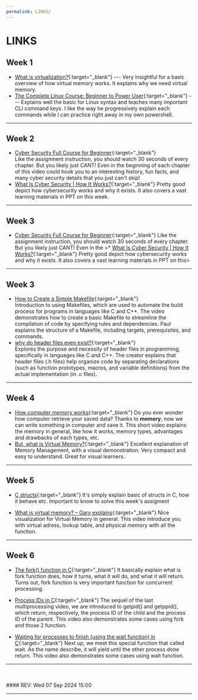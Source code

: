 ```yaml
---
permalink: LINKS/
---
```


# LINKS

## Week 1

* [What is virtualization?](https://www.youtube.com/watch?v=5lFnKYCZT5o){:target="_blank"} ---
  Very insightful for a basic overview of how virtual memory works. It explains why we need virtual memory.
* [The Complete Linux Course: Beginner to Power User](https://youtu.be/wBp0Rb-ZJak){:target="_blank"} ---
  Explains well the basic for Linux syntax and teaches many important CLI command keys. I like the way he progressively explain each commands while I can practice right away in my own powershell.

---

## Week 2

* [Cyber Security Full Course for Beginner](https://youtu.be/U_P23SqJaDc){:target="_blank"}  
  Like the assignment instruction, you should watch 30 seconds of every chapter. But you likely just CANT! Even in the beginning of each chapter of this video could hook you to an interesting history, fun facts, and many cyber security details that you just can't skip!
* [What Is Cyber Security | How It Works?](https://www.youtube.com/watch?v=inWWhr5tnEA){:target="_blank"} 
  Pretty good depict how cybersecurity works and why it exists. It also covers a vast learning materials in PPT on this week.

---
## Week 3

* [Cyber Security Full Course for Beginner](https://youtu.be/U_P23SqJaDc){:target="_blank"}
  Like the assignment instruction, you should watch 30 seconds of every chapter. But you likely just CANT! Even in the >* [What Is Cyber Security | How It Works?](https://www.youtube.com/watch?v=inWWhr5tnEA){:target="_blank"}
  Pretty good depict how cybersecurity works and why it exists. It also covers a vast learning materials in PPT on this>

---

## Week 3

* [How to Create a Simple Makefile](https://www.youtube.com/watch?v=_r7i5X0rXJk&ab_channel=PaulProgramming){:target="_blank"}  
  Introduction to using Makefiles, which are used to automate the build process for programs in languages like C and C++. The video demonstrates how to create a basic Makefile to streamline the compilation of code by specifying rules and dependencies. Paul explains the structure of a Makefile, including targets, prerequisites, and commands.
* [why do header files even exist?](https://www.youtube.com/watch?v=tOQZlD-0Scc){:target="_blank"}  
  Explores the purpose and necessity of header files in programming, specifically in languages like C and C++. The creator explains that header files (.h files) help organize code by separating declarations (such as function prototypes, macros, and variable definitions) from the actual implementation (in .c files).

---

## Week 4

* [How computer memory works](https://www.youtube.com/watch?v=p3q5zWCw8J4){:target="_blank"}
  Do you ever wonder how computer retrieve your saved data? Thanks to **memory**, now we can write something in computer and save it. This short video explains the memory in general, like how it works, memory types, advantages and drawbacks of each types, etc.
* [But, what is Virtual Memory?](https://www.youtube.com/watch?v=A9WLYbE0p-I){:target="_blank"}
  Excellent explanation of Memory Management, with a visual demonstration. Very compact and easy to understand. Great for visual learners.

---

## Week 5

* [C structs](https://youtu.be/oKXP1HZ8xIs?si=ulpVGxQ4cNH92Bj6){:target="_blank"}
  It's simply explain basic of structs in C, how it behave etc. Important to know to solve this week's assigment

* [What is virtual memory? – Gary explains](https://youtu.be/2quKyPnUShQ?si=m2AVfDFxbcKOzfpi){:target="_blank"}
  Nice visualization for Virtual Memory in general. This video introduce you with virtual adress, lookup table, and physical memory with all the function.

---

## Week 6

* [The fork() function in C](https://www.youtube.com/watch?v=cex9XrZCU14){:target="_blank"}
  It basically explain what is fork function does, how it turns, what it will do, and what it will return. Turns out, fork function is very important function for concurrent processing.

* [Process IDs in C](https://www.youtube.com/watch?v=PZrQ4eGm-hM&t=394s){:target="_blank"}
  The sequel of the last multiprocessing video, we are introduced to getpid() and getppid(), which return, respectively, the process ID of the child and the process ID of the parent. This video also demonstrates some cases using fork and those 2 function.

* [Waiting for processes to finish (using the wait function) in C](https://youtu.be/tcYo6hipaSA?si=Bd9dh-nNLMXdfTe3){:target="_blank"}
  Next up, we meet this special function that called wait. As the name describe, it will yield until the other process done return. This video also demonstrates some cases using wait function.

---

<br>
<br>
#### REV: Wed 07 Sep 2024 15:00
<hr>

